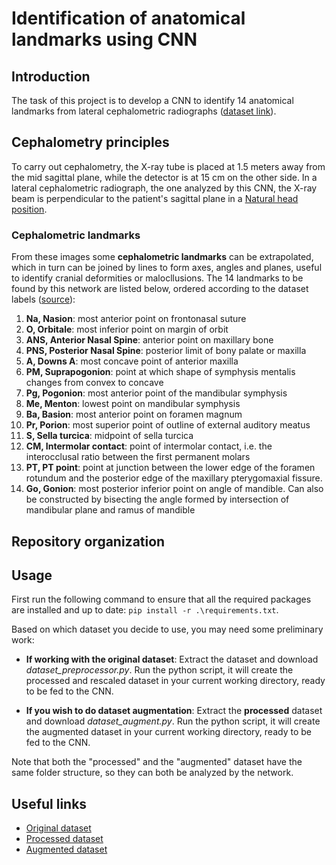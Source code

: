 # Identification of anatomical landmarks using CNN

## Introduction
The task of this project is to develop a CNN to identify 14 anatomical landmarks from lateral cephalometric radiographs ([dataset link](https://drive.google.com/drive/folders/1c6Sp1uKYlwv4TCbHMv0JkLjFkdfkNPPB?usp=sharing)).

## Cephalometry principles
To carry out cephalometry, the X-ray tube is placed at 1.5 meters away from the mid sagittal plane, while the detector is at 15 cm on the other side.
In a lateral cephalometric radiograph, the one analyzed by this CNN, the X-ray beam is perpendicular to the patient's sagittal plane in a [Natural head position](https://en.wikipedia.org/wiki/Natural_head_position).

### Cephalometric landmarks
From these images some **cephalometric landmarks** can be extrapolated, which in turn can be joined by lines to form axes, angles and planes, useful to identify cranial deformities or malocllusions.
The 14 landmarks to be found by this network are listed below, ordered according to the dataset labels ([source](https://en.wikipedia.org/wiki/Cephalometric_analysis#Cephalometric_landmarks)):
1. **Na, Nasion**: most anterior point on frontonasal suture
2. **O, Orbitale**: most inferior point on margin of orbit
3. **ANS, Anterior Nasal Spine**: anterior point on maxillary bone
4. **PNS, Posterior Nasal Spine**: posterior limit of bony palate or maxilla
5. **A, Downs A**: most concave point of anterior maxilla
6. **PM, Suprapogonion**: point at which shape of symphysis mentalis changes from convex to concave
7. **Pg, Pogonion**: most anterior point of the mandibular symphysis
8. **Me, Menton**: lowest point on mandibular symphysis
9. **Ba, Basion**: most anterior point on foramen magnum
10. **Pr, Porion**: most superior point of outline of external auditory meatus
11. **S, Sella turcica**: midpoint of sella turcica
12. **CM, Intermolar contact**: point of intermolar contact, i.e. the interocclusal ratio between the first permanent molars
13. **PT, PT point**: point at junction between the lower edge of the foramen rotundum and the posterior edge of the maxillary pterygomaxial fissure.
14. **Go, Gonion**: most posterior inferior point on angle of mandible. Can also be constructed by bisecting the angle formed by intersection of mandibular plane and ramus of mandible

## Repository organization

## Usage
First run the following command to ensure that all the required packages are installed and up to date: `pip install -r .\requirements.txt`.

Based on which dataset you decide to use, you may need some preliminary work:
* **If working with the original dataset**: Extract the dataset and download *dataset_preprocessor.py*. Run the python script, it will create the processed and rescaled dataset in your current working directory, ready to be fed to the CNN.
  
* **If you wish to do dataset augmentation**: Extract the **processed** dataset and download *dataset_augment.py*. Run the python script, it will create the augmented dataset in your current working directory, ready to be fed to the CNN.

Note that both the "processed" and the "augmented" dataset have the same folder structure, so they can both be analyzed by the network.

## Useful links
* [Original dataset](https://drive.google.com/drive/folders/1c6Sp1uKYlwv4TCbHMv0JkLjFkdfkNPPB?usp=sharing)
* [Processed dataset](https://drive.google.com/file/d/1b5PBYAQm500APmUFrpmd1U2fENg3asXZ/view?usp=sharing)
* [Augmented dataset](https://drive.google.com/file/d/1c7EFdm-p5a3cv4611V5BElwjzm9YnOeC/view?usp=sharing)